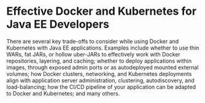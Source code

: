 # Effective Docker and Kubernetes for Java EE Developers

There are several key trade-offs to consider while using Docker and Kubernetes with Java EE applications. Examples include whether to use 
thin WARs, fat JARs, or hollow uber-JARs to effectively work with Docker repositories, layering, and caching; whether to deploy applications within 
images, through exposed admin ports or as autodeployed mounted external volumes; how Docker clusters, networking, and Kubernetes deployments align 
with application server administration, clustering, autodiscovery, and load-balancing; 
how the CI/CD pipeline of your application can be adapted to Docker and Kubernetes; and many others.